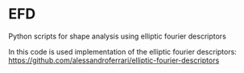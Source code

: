 # EFD
Python scripts for shape analysis using elliptic fourier descriptors

In this code is used implementation of the elliptic fourier descriptors: https://github.com/alessandroferrari/elliptic-fourier-descriptors
